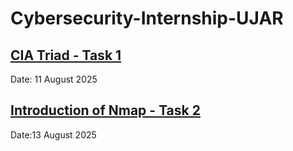 # Cybersecurity-Internship-UJAR
[**CIA Triad - Task 1**](https://github.com/sarojdsoka/Cybersecurity-Internship-UJAR/tree/main/Task_1)
---

Date: 11 August 2025  

[**Introduction of Nmap - Task 2**](https://github.com/sarojdsoka/Cybersecurity-Internship-UJAR/tree/main/Task_2)
---
Date:13 August 2025
